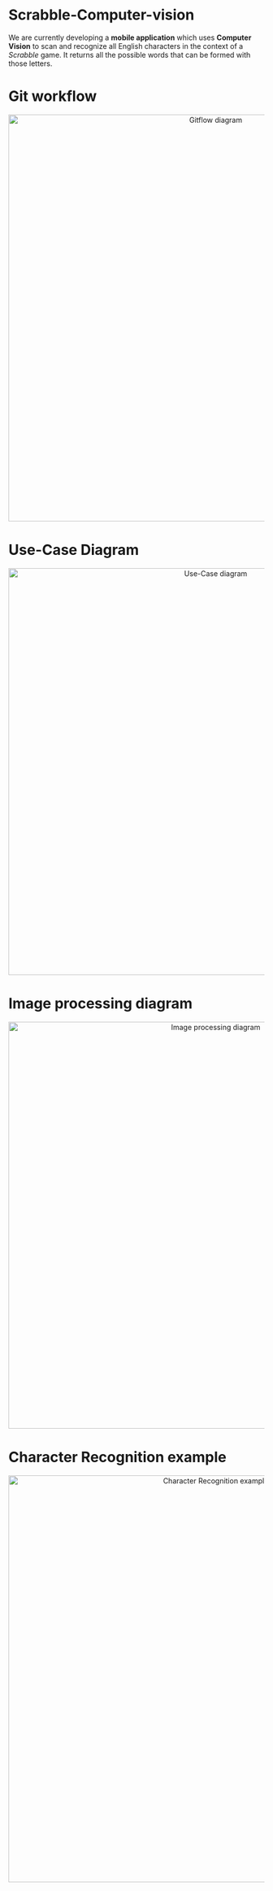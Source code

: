# Scrabble-Computer-vision

We are currently developing a **mobile application** which uses **Computer Vision** to scan and recognize all English characters in the context of a *Scrabble* game. It returns all the possible words that can be formed with those letters.

<h1>Git workflow</h1>

<p align="center">
  <img width="800" src="https://i.imgur.com/8LAmASZ.jpg" alt="Gitflow diagram">
</p>

<h1>Use-Case Diagram</h1>
<p align="center">
  <img width="800" src="https://i.imgur.com/b2kUlL2.png" alt="Use-Case diagram">
</p>

<h1>Image processing diagram</h1>
<p align="center">
  <img width="800" src="https://i.imgur.com/eBb4KsL.jpg" alt="Image processing diagram">
</p>

<h1>Character Recognition example</h1>
<p align="center">
  <img width="800" src="https://i.imgur.com/Wc9mGeP.gif" alt="Character Recognition example">
</p>
